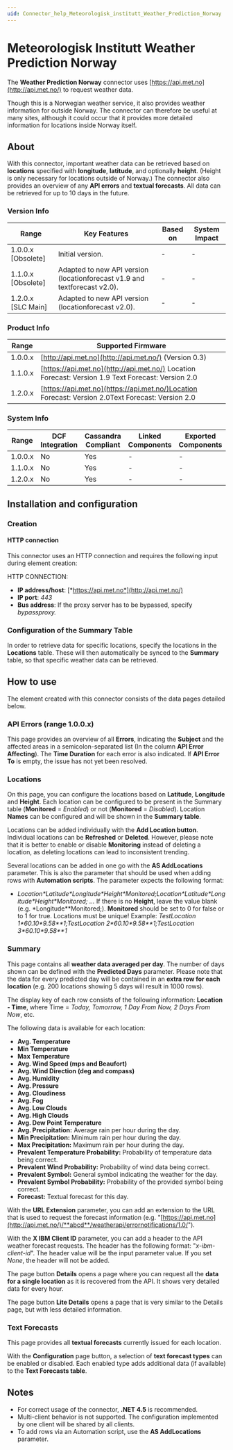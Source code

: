 ```yaml
---
uid: Connector_help_Meteorologisk_institutt_Weather_Prediction_Norway
---
```


# Meteorologisk Institutt Weather Prediction Norway

The **Weather Prediction Norway** connector uses [https://api.met.no](http://api.met.no/) to request weather data.

Though this is a Norwegian weather service, it also provides weather information for outside Norway. The connector can therefore be useful at many sites, although it could occur that it provides more detailed information for locations inside Norway itself.

## About

With this connector, important weather data can be retrieved based on **locations** specified with **longitude**, **latitude**, and optionally **height**. (Height is only necessary for locations outside of Norway.) The connector also provides an overview of any **API errors** and **textual forecasts**. All data can be retrieved for up to 10 days in the future.

### Version Info

| Range              | Key Features                                                              | Based on | System Impact |
|--------------------|---------------------------------------------------------------------------|----------|---------------|
| 1.0.0.x [Obsolete] | Initial version.                                                          | -        | -             |
| 1.1.0.x [Obsolete] | Adapted to new API version (locationforecast v1.9 and textforecast v2.0). | -        | -             |
| 1.2.0.x [SLC Main] | Adapted to new API version (locationforecast v2.0).                       | -        | -             |

### Product Info

| Range     | Supported Firmware                                                                                 |
|-----------|----------------------------------------------------------------------------------------------------|
| 1.0.0.x   | [http://api.met.no](http://api.met.no/) (Version 0.3)                                              |
| 1.1.0.x   | [https://api.met.no](http://api.met.no/) Location Forecast: Version 1.9 Text Forecast: Version 2.0 |
| 1.2.0.x   | [https://api.met.no](https://api.met.no/)Location Forecast: Version 2.0Text Forecast: Version 2.0  |

### System Info

| Range     | DCF Integration     | Cassandra Compliant     | Linked Components     | Exported Components     |
|-----------|---------------------|-------------------------|-----------------------|-------------------------|
| 1.0.0.x   | No                  | Yes                     | -                     | -                       |
| 1.1.0.x   | No                  | Yes                     | -                     | -                       |
| 1.2.0.x   | No                  | Yes                     | -                     | -                       |

## Installation and configuration

### Creation

#### HTTP connection

This connector uses an HTTP connection and requires the following input during element creation:

HTTP CONNECTION:

- **IP address/host**: [*https://api.met.no*](http://api.met.no/)
- **IP port**: *443*
- **Bus address**: If the proxy server has to be bypassed, specify *bypassproxy.*

### Configuration of the Summary Table

In order to retrieve data for specific locations, specify the locations in the **Locations** table. These will then automatically be synced to the **Summary** table, so that specific weather data can be retrieved.

## How to use

The element created with this connector consists of the data pages detailed below.

### API Errors (range 1.0.0.x)

This page provides an overview of all **Errors**, indicating the **Subject** and the affected areas in a semicolon-separated list (In the column **API Error Affecting**). The **Time Duration** for each error is also indicated. If **API Error To** is empty, the issue has not yet been resolved.

### Locations

On this page, you can configure the locations based on **Latitude**, **Longitude** and **Height**. Each location can be configured to be present in the Summary table (**Monitored** = *Enabled*) or not (**Monitored** = *Disabled*). Location **Names** can be configured and will be shown in the **Summary table**.

Locations can be added individually with the **Add Location button**. Individual locations can be **Refreshed** or **Deleted**.
However, please note that it is better to enable or disable **Monitoring** instead of deleting a location, as deleting locations can lead to inconsistent trending.

Several locations can be added in one go with the **AS AddLocations** parameter. This is also the parameter that should be used when adding rows with **Automation scripts**. The parameter expects the following format:

- *Location\*Latitude\*Longitude\*Height\*Monitored;Location\*Latitude\*Longitude\*Height\*Monitored; ...*
  If there is no **Height**, leave the value blank (e.g. \*Longitude\*\*Monitored;).
  **Monitored** should be set to 0 for false or to 1 for true.
  Locations must be unique!
  Example: *TestLocation 1\*60.10\*9.58\*\*1;TestLocation 2\*60.10\*9.58\*\*1;TestLocation 3\*60.10\*9.58\*\*1*

### Summary

This page contains all **weather data averaged per day**. The number of days shown can be defined with the **Predicted Days** parameter. Please note that the data for every predicted day will be contained in an **extra row for each** **location** (e.g. 200 locations showing 5 days will result in 1000 rows).

The display key of each row consists of the following information: **Location - Time**, where Time = *Today, Tomorrow, 1 Day From Now, 2 Days From Now*, etc.

The following data is available for each location:

- **Avg. Temperature**
- **Min Temperature**
- **Max Temperature**
- **Avg. Wind Speed (mps and Beaufort)**
- **Avg. Wind Direction (deg and compass)**
- **Avg. Humidity**
- **Avg. Pressure**
- **Avg. Cloudiness**
- **Avg. Fog**
- **Avg. Low Clouds**
- **Avg. High Clouds**
- **Avg. Dew Point Temperature**
- **Avg. Precipitation:** Average rain per hour during the day.
- **Min Precipitation:** Minimum rain per hour during the day.
- **Max Precipitation:** Maximum rain per hour during the day.
- **Prevalent Temperature Probability:** Probability of temperature data being correct.
- **Prevalent Wind Probability:** Probability of wind data being correct.
- **Prevalent Symbol:** General symbol indicating the weather for the day.
- **Prevalent Symbol Probability:** Probability of the provided symbol being correct.
- **Forecast:** Textual forecast for this day.

With the **URL Extension** parameter, you can add an extension to the URL that is used to request the forecast information (e.g. "[https://api.met.no](http://api.met.no/)/**abcd**/weatherapi/errornotifications/1.0/").

With the **X IBM Client ID** parameter, you can add a header to the API weather forecast requests. The header has the following format: "*x-ibm-client-id*". The header value will be the input parameter value. If you set *None*, the header will not be added.

The page button **Details** opens a page where you can request all the **data for a single location** as it is recovered from the API. It shows very detailed data for every hour.

The page button **Lite Details** opens a page that is very similar to the Details page, but with less detailed information.

### Text Forecasts

This page provides all **textual forecasts** currently issued for each location.

With the **Configuration** page button, a selection of **text forecast types** can be enabled or disabled. Each enabled type adds additional data (if available) to the **Text Forecasts table**.

## Notes

- For correct usage of the connector, **.NET 4.5** is recommended.
- Multi-client behavior is not supported. The configuration implemented by one client will be shared by all clients.
- To add rows via an Automation script, use the **AS AddLocations** parameter.
